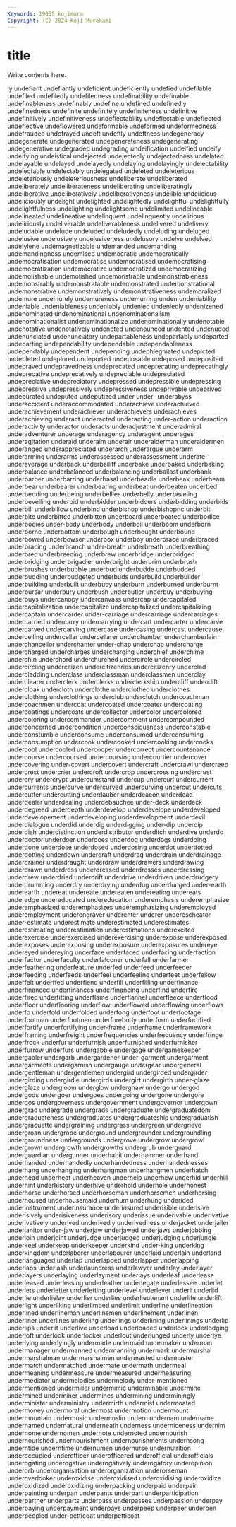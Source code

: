 ```yaml
---
Keywords: 19055 kojimura
Copyright: (C) 2024 Koji Murakami
---
```


# title

Write contents here.



ly undefiant undefiantly undeficient undeficiently undefied undefilable undefiled undefiledly
undefiledness undefinability undefinable undefinableness undefinably undefine undefined undefinedly undefinedness undefinite
undefinitely undefiniteness undefinitive undefinitively undefinitiveness undeflectability undeflectable undeflected undeflective undeflowered
undeformable undeformed undeformedness undefrauded undefrayed undeft undeftly undeftness undegeneracy undegenerate
undegenerated undegenerateness undegenerating undegenerative undegraded undegrading undeification undeified undeify undeifying
undeistical undejected undejectedly undejectedness undelated undelayable undelayed undelayedly undelaying undelayingly
undelectability undelectable undelectably undelegated undeleted undeleterious undeleteriously undeleteriousness undeliberate undeliberated
undeliberately undeliberateness undeliberating undeliberatingly undeliberative undeliberatively undeliberativeness undelible undelicious undeliciously
undelight undelighted undelightedly undelightful undelightfully undelightfulness undelighting undelightsome undelimited undelineable
undelineated undelineative undelinquent undelinquently undelirious undeliriously undeliverable undeliverableness undelivered undelivery
undeludable undelude undeluded undeludedly undeluding undeluged undelusive undelusively undelusiveness undelusory
undelve undelved undelylene undemagnetizable undemanded undemanding undemandingness undemised undemocratic undemocratically
undemocratisation undemocratise undemocratised undemocratising undemocratization undemocratize undemocratized undemocratizing undemolishable undemolished
undemonstrable undemonstrableness undemonstrably undemonstratable undemonstrated undemonstrational undemonstrative undemonstratively undemonstrativeness undemoralized
undemure undemurely undemureness undemurring unden undeniability undeniable undeniableness undeniably undenied
undeniedly undenizened undenominated undenominational undenominationalism undenominationalist undenominationalize undenominationally undenotable undenotative
undenotatively undenoted undenounced undented undenuded undenunciated undenunciatory undepartableness undepartably undeparted
undeparting undependability undependable undependableness undependably undependent undepending undephlegmated undepicted undepleted
undeplored undeported undeposable undeposed undeposited undepraved undepravedness undeprecated undeprecating undeprecatingly
undeprecative undeprecatively undepreciable undepreciated undepreciative undepreciatory undepressed undepressible undepressing undepressive
undepressively undepressiveness undeprivable undeprived undepurated undeputed undeputized under under- underabyss
underaccident underaccommodated underachieve underachieved underachievement underachiever underachievers underachieves underachieving underact
underacted underacting under-action underaction underactivity underactor underacts underadjustment underadmiral underadventurer
underage underagency underagent underages underagitation underaid underaim underair underalderman underaldermen
underanged underappreciated underarch underargue underarm underarming underarms underassessed underassessment underate
underaverage underback underbailiff underbake underbaked underbaking underbalance underbalanced underbalancing underballast
underbank underbarber underbarring underbasal underbeadle underbeak underbeam underbear underbearer underbearing
underbeat underbeaten underbed underbedding underbeing underbellies underbelly underbeveling underbevelling underbid
underbidder underbidders underbidding underbids underbill underbillow underbind underbishop underbishopric underbit
underbite underbitted underbitten underboard underboated underbodice underbodies under-body underbody underboil
underboom underborn underborne underbottom underbough underbought underbound underbowed underbowser underbox
underboy underbrace underbraced underbracing underbranch under-breath underbreath underbreathing underbred underbreeding
underbrew underbridge underbridged underbridging underbrigadier underbright underbrim underbrush underbrushes underbubble
underbud underbudde underbudded underbudding underbudgeted underbuds underbuild underbuilder underbuilding underbuilt
underbuoy underburn underburned underburnt underbursar underbury underbush underbutler underbuy underbuying
underbuys undercanopy undercanvass undercap undercapitaled undercapitalization undercapitalize undercapitalized undercapitalizing undercaptain
undercarder under-carriage undercarriage undercarriages undercarried undercarry undercarrying undercart undercarter undercarve
undercarved undercarving undercase undercasing undercast undercause underceiling undercellar undercellarer underchamber
underchamberlain underchancellor underchanter under-chap underchap undercharge undercharged undercharges undercharging underchief
underchime underchin underchord underchurched undercircle undercircled undercircling undercitizen undercitizenries undercitizenry
underclad undercladding underclass underclassman underclassmen underclay underclearer underclerk underclerks underclerkship
undercliff underclift undercloak undercloth underclothe underclothed underclothes underclothing underclothings underclub
underclutch undercoachman undercoachmen undercoat undercoated undercoater undercoating undercoatings undercoats undercollector
undercolor undercolored undercoloring undercommander undercomment undercompounded underconcerned undercondition underconsciousness underconstable
underconstumble underconsume underconsumed underconsuming underconsumption undercook undercooked undercooking undercooks undercool
undercooled undercooper undercorrect undercountenance undercourse undercoursed undercoursing undercourtier undercover undercovering
under-covert undercovert undercraft undercrawl undercreep undercrest undercrier undercroft undercrop undercrossing
undercrust undercry undercrypt undercumstand undercup undercurl undercurrent undercurrents undercurve undercurved
undercurving undercut undercuts undercutter undercutting underdauber underdeacon underdead underdealer underdealing
underdebauchee under-deck underdeck underdegreed underdepth underdevelop underdevelope underdeveloped underdevelopement underdeveloping
underdevelopment underdevil underdialogue underdid underdig underdigging under-dip underdip underdish underdistinction
underdistributor underditch underdive underdo underdoctor underdoer underdoes underdog underdogs underdoing
underdone underdose underdosed underdosing underdot underdotted underdotting underdown underdraft underdrag
underdrain underdrainage underdrainer underdraught underdraw underdrawers underdrawing underdrawn underdress underdressed
underdresses underdressing underdrew underdried underdrift underdrive underdriven underdrudgery underdrumming underdry
underdrying underdug underdunged under-earth underearth undereat undereate undereaten undereating undereats
underedge undereducated undereducation underemphasis underemphasize underemphasized underemphasizes underemphasizing underemployed underemployment
underengraver underenter underer underescheator under-estimate underestimate underestimated underestimates underestimating underestimation
underestimations underexcited underexercise underexercised underexercising underexpose underexposed underexposes underexposing underexposure
underexposures undereye undereyed undereying underface underfaced underfacing underfaction underfactor underfaculty
underfalconer underfall underfarmer underfeathering underfeature underfed underfeed underfeeder underfeeding underfeeds
underfeel underfeeling underfeet underfellow underfelt underffed underfiend underfill underfilling underfinance
underfinanced underfinances underfinancing underfind underfire underfired underfitting underflame underflannel underfleece
underflood underfloor underflooring underflow underflowed underflowing underflows underfo underfold underfolded
underfong underfoot underfootage underfootman underfootmen underforebody underform underfortified underfortify underfortifying
under-frame underframe underframework underframing underfreight underfrequencies underfrequency underfringe underfrock underfur
underfurnish underfurnished underfurnisher underfurrow underfurs undergabble undergage undergamekeeper undergaoler undergarb
undergardener under-garment undergarment undergarments undergarnish undergauge undergear undergeneral undergentleman undergentlemen
undergird undergirded undergirder undergirding undergirdle undergirds undergirt undergirth under-glaze underglaze
undergloom underglow undergnaw undergo undergod undergods undergoer undergoes undergoing undergone
undergore undergos undergoverness undergovernment undergovernor undergown undergrad undergrade undergrads undergraduate
undergraduatedom undergraduateness undergraduates undergraduateship undergraduatish undergraduette undergraining undergrass undergreen undergrieve
undergroan undergrope underground undergrounder undergroundling undergroundness undergrounds undergrove undergrow undergrowl
undergrown undergrowth undergrowths undergrub underguard underguardian undergunner underhabit underhammer underhand
underhanded underhandedly underhandedness underhandednesses underhang underhanging underhangman underhangmen underhatch underhead
underheat underheaven underhelp underhew underhid underhill underhint underhistory underhive underhold
underhole underhonest underhorse underhorsed underhorseman underhorsemen underhorsing underhoused underhousemaid underhum
underhung underided underinstrument underinsurance underinsured underisible underisive underisively underisiveness underisory
underissue underivable underivative underivatively underived underivedly underivedness underjacket underjailer underjanitor
under-jaw underjaw underjawed underjaws underjobbing underjoin underjoint underjudge underjudged underjudging
underjungle underkeel underkeep underkeeper underkind under-king underking underkingdom underlaborer underlabourer
underlaid underlain underland underlanguaged underlap underlapped underlapper underlapping underlaps underlash
underlaundress underlawyer underlay underlayer underlayers underlaying underlayment underlays underleaf underlease
underleased underleasing underleather underlegate underlessee underlet underlets underletter underletting underlevel
underlever underli underlid underlie underlielay underlier underlies underlieutenant underlife underlift
underlight underliking underlimbed underlimit underline underlineation underlined underlineman underlinemen underlinement
underlinen underliner underlines underling underlings underlining underlinings underlip underlips underlit
underlive underload underloaded underlock underlodging underloft underlook underlooker underlout underlunged
underly underlye underlying underlyingly undermade undermaid undermaker underman undermanager undermanned
undermanning undermark undermarshal undermarshalman undermarshalmen undermasted undermaster undermatch undermatched undermate
undermath undermeal undermeaning undermeasure undermeasured undermeasuring undermediator undermelodies undermelody under-mentioned
undermentioned undermiller undermimic underminable undermine undermined underminer undermines undermining underminingly
underminister underministry undermirth undermist undermoated undermoney undermoral undermost undermotion undermount
undermountain undermusic undermuslin undern undernam undername undernamed undernatural underneath underness
underniceness undernim undernome undernomen undernote undernoted undernourish undernourished undernourishment undernourishments
undernsong underntide underntime undernumen undernurse undernutrition underoccupied underofficer underofficered underofficial
underofficials underogating underogative underogatively underogatory underopinion underorb underorganisation underorganization underorseman
underoverlooker underoxidise underoxidised underoxidising underoxidize underoxidized underoxidizing underpacking underpaid underpain
underpainting underpan underpants underpart underparticipation underpartner underparts underpass underpasses underpassion
underpay underpaying underpayment underpays underpeep underpeer underpen underpeopled under-petticoat underpetticoat

